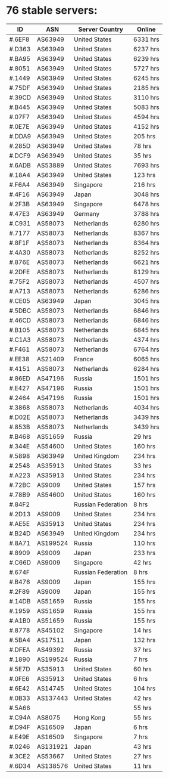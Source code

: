 # 76 stable servers:

| ID | ASN | Server Country | Online |
| ------ | ------ | ------ | ------ |
| #.6EF8 | AS63949 | United States | 6331 hrs |
| #.D363 | AS63949 | United States | 6237 hrs |
| #.BA95 | AS63949 | United States | 6239 hrs |
| #.8051 | AS63949 | United States | 5727 hrs |
| #.1449 | AS63949 | United States | 6245 hrs |
| #.75DF | AS63949 | United States | 2185 hrs |
| #.39CD | AS63949 | United States | 3110 hrs |
| #.B445 | AS63949 | United States | 5083 hrs |
| #.07F7 | AS63949 | United States | 4594 hrs |
| #.0E7E | AS63949 | United States | 4152 hrs |
| #.DDA9 | AS63949 | United States | 205 hrs |
| #.285D | AS63949 | United States | 78 hrs |
| #.DCF9 | AS63949 | United States | 35 hrs |
| #.6ADB | AS53889 | United States | 7693 hrs |
| #.18A4 | AS63949 | United States | 123 hrs |
| #.F6A4 | AS63949 | Singapore | 216 hrs |
| #.4F16 | AS63949 | Japan | 3048 hrs |
| #.2F3B | AS63949 | Singapore | 6478 hrs |
| #.47E3 | AS63949 | Germany | 3788 hrs |
| #.C931 | AS58073 | Netherlands | 6280 hrs |
| #.7177 | AS58073 | Netherlands | 8367 hrs |
| #.8F1F | AS58073 | Netherlands | 8364 hrs |
| #.4A30 | AS58073 | Netherlands | 8252 hrs |
| #.876E | AS58073 | Netherlands | 6621 hrs |
| #.2DFE | AS58073 | Netherlands | 8129 hrs |
| #.75F2 | AS58073 | Netherlands | 4507 hrs |
| #.A713 | AS58073 | Netherlands | 6286 hrs |
| #.CE05 | AS63949 | Japan | 3045 hrs |
| #.5DBC | AS58073 | Netherlands | 6846 hrs |
| #.46CD | AS58073 | Netherlands | 6846 hrs |
| #.B105 | AS58073 | Netherlands | 6845 hrs |
| #.C1A3 | AS58073 | Netherlands | 4374 hrs |
| #.F461 | AS58073 | Netherlands | 6764 hrs |
| #.EE38 | AS21409 | France | 6065 hrs |
| #.4151 | AS58073 | Netherlands | 6284 hrs |
| #.86ED | AS47196 | Russia | 1501 hrs |
| #.E427 | AS47196 | Russia | 1501 hrs |
| #.2464 | AS47196 | Russia | 1501 hrs |
| #.3868 | AS58073 | Netherlands | 4034 hrs |
| #.D02E | AS58073 | Netherlands | 3439 hrs |
| #.853B | AS58073 | Netherlands | 3439 hrs |
| #.B468 | AS51659 | Russia | 29 hrs |
| #.344E | AS54600 | United States | 160 hrs |
| #.5898 | AS63949 | United Kingdom | 234 hrs |
| #.2548 | AS35913 | United States | 33 hrs |
| #.A223 | AS35913 | United States | 234 hrs |
| #.72BC | AS9009 | United States | 157 hrs |
| #.78B9 | AS54600 | United States | 160 hrs |
| #.84F2 |  | Russian Federation | 8 hrs |
| #.2D13 | AS9009 | United States | 234 hrs |
| #.AE5E | AS35913 | United States | 234 hrs |
| #.B24D | AS63949 | United Kingdom | 234 hrs |
| #.8A71 | AS199524 | Russia | 110 hrs |
| #.8909 | AS9009 | Japan | 233 hrs |
| #.C66D | AS9009 | Singapore | 42 hrs |
| #.674F |  | Russian Federation | 8 hrs |
| #.B476 | AS9009 | Japan | 155 hrs |
| #.2F89 | AS9009 | Japan | 155 hrs |
| #.14DB | AS51659 | Russia | 155 hrs |
| #.1959 | AS51659 | Russia | 155 hrs |
| #.A1B0 | AS51659 | Russia | 155 hrs |
| #.8778 | AS45102 | Singapore | 14 hrs |
| #.5BA4 | AS17511 | Japan | 132 hrs |
| #.DFEA | AS49392 | Russia | 37 hrs |
| #.1890 | AS199524 | Russia | 7 hrs |
| #.5E7D | AS35913 | United States | 60 hrs |
| #.0FE6 | AS35913 | United States | 6 hrs |
| #.6E42 | AS14745 | United States | 104 hrs |
| #.0B33 | AS137443 | United States | 42 hrs |
| #.5A66 |  |  | 55 hrs |
| #.C94A | AS8075 | Hong Kong | 55 hrs |
| #.D94F | AS16509 | Japan | 6 hrs |
| #.E49E | AS16509 | Singapore | 7 hrs |
| #.0246 | AS131921 | Japan | 43 hrs |
| #.3CE2 | AS53667 | United States | 27 hrs |
| #.6D34 | AS138576 | United States | 11 hrs |


